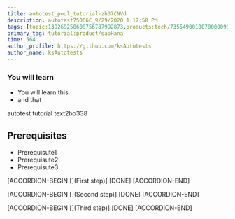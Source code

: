 ```yaml
---
title: autotest_pool_tutorial-zh37CNVd
description: autotest75066C_9/29/2020 1:17:58 PM
tags: [topic:139269250608756787992873,products:tech/73554900100700000996,tutorial:experience/advanced]
primary_tag: tutorial:product/sapHana
time: 564
author_profile: https://github.com/ksAutotests
author_name: ksAutotests
---
```

### You will learn
- You will learn this
- and that

autotest tutorial text2bo338

## Prerequisites
- Prerequisute1
- Prerequisute2
- Prerequisute3

[ACCORDION-BEGIN [](First step)]
[DONE]
[ACCORDION-END]

[ACCORDION-BEGIN [](Second step)]
[DONE]
[ACCORDION-END]

[ACCORDION-BEGIN [](Third step)]
[DONE]
[ACCORDION-END]

